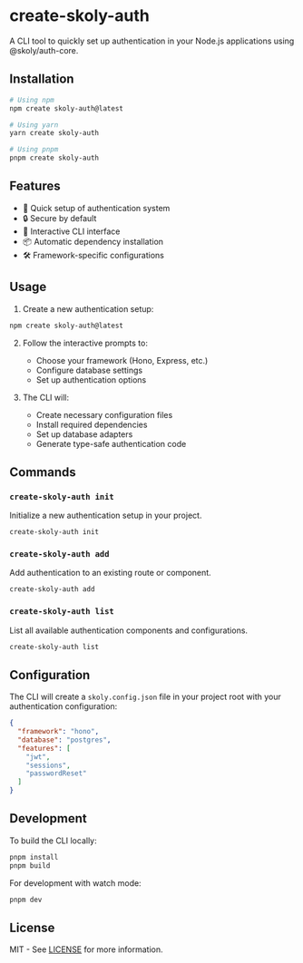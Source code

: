 # create-skoly-auth

A CLI tool to quickly set up authentication in your Node.js applications using @skoly/auth-core.

## Installation

```bash
# Using npm
npm create skoly-auth@latest

# Using yarn
yarn create skoly-auth

# Using pnpm
pnpm create skoly-auth
```

## Features

- 🚀 Quick setup of authentication system
- 🔒 Secure by default
- 🎯 Interactive CLI interface
- 📦 Automatic dependency installation
- 🛠️ Framework-specific configurations

## Usage

1. Create a new authentication setup:
```bash
npm create skoly-auth@latest
```

2. Follow the interactive prompts to:
   - Choose your framework (Hono, Express, etc.)
   - Configure database settings
   - Set up authentication options

3. The CLI will:
   - Create necessary configuration files
   - Install required dependencies
   - Set up database adapters
   - Generate type-safe authentication code

## Commands

### `create-skoly-auth init`
Initialize a new authentication setup in your project.

```bash
create-skoly-auth init
```

### `create-skoly-auth add`
Add authentication to an existing route or component.

```bash
create-skoly-auth add
```

### `create-skoly-auth list`
List all available authentication components and configurations.

```bash
create-skoly-auth list
```

## Configuration

The CLI will create a `skoly.config.json` file in your project root with your authentication configuration:

```json
{
  "framework": "hono",
  "database": "postgres",
  "features": [
    "jwt",
    "sessions",
    "passwordReset"
  ]
}
```

## Development

To build the CLI locally:

```bash
pnpm install
pnpm build
```

For development with watch mode:

```bash
pnpm dev
```

## License

MIT - See [LICENSE](../../LICENSE) for more information.
